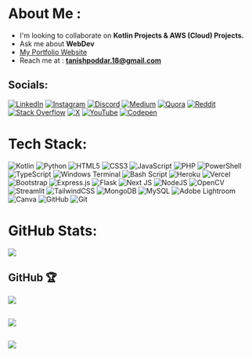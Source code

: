 # About Me :
- I'm looking to collaborate on **Kotlin Projects & AWS (Cloud) Projects.**<br>
- Ask me about **WebDev**<br>
- [My Portfolio Website](https://tanish-poddar.is-a.dev/)<br>
- Reach me at : **tanishpoddar.18@gmail.com**


## Socials:
[![LinkedIn](https://img.shields.io/badge/LinkedIn-%230077B5.svg?logo=linkedin&logoColor=white)](https://linkedin.com/in/tanish-poddar) [![Instagram](https://img.shields.io/badge/Instagram-%23E4405F.svg?logo=Instagram&logoColor=white)](https://instagram.com/tanisheesh) [![Discord](https://img.shields.io/badge/Discord-%237289DA.svg?logo=discord&logoColor=white)](https://discord.gg/tanisheesh) [![Medium](https://img.shields.io/badge/Medium-12100E?logo=medium&logoColor=white)](https://medium.com/@tanisheesh) [![Quora](https://img.shields.io/badge/Quora-%23B92B27.svg?logo=Quora&logoColor=white)](https://quora.com/profile/tanisheesh) [![Reddit](https://img.shields.io/badge/Reddit-%23FF4500.svg?logo=Reddit&logoColor=white)](https://reddit.com/user/tanisheesh) [![Stack Overflow](https://img.shields.io/badge/-Stackoverflow-FE7A16?logo=stack-overflow&logoColor=white)](https://stackoverflow.com/users/28653993) [![X](https://img.shields.io/badge/X-black.svg?logo=X&logoColor=white)](https://x.com/tanisheeshh) [![YouTube](https://img.shields.io/badge/YouTube-%23FF0000.svg?logo=YouTube&logoColor=white)](https://youtube.com/@tanisheesh) [![Codepen](https://img.shields.io/badge/Codepen-000000?style=for-the-badge&logo=codepen&logoColor=white)](https://codepen.io/tanisheesh) 

# Tech Stack:
![Kotlin](https://img.shields.io/badge/kotlin-%237F52FF.svg?style=plastic&logo=kotlin&logoColor=white) ![Python](https://img.shields.io/badge/python-3670A0?style=plastic&logo=python&logoColor=ffdd54) ![HTML5](https://img.shields.io/badge/html5-%23E34F26.svg?style=plastic&logo=html5&logoColor=white) ![CSS3](https://img.shields.io/badge/css3-%231572B6.svg?style=plastic&logo=css3&logoColor=white) ![JavaScript](https://img.shields.io/badge/javascript-%23323330.svg?style=plastic&logo=javascript&logoColor=%23F7DF1E) ![PHP](https://img.shields.io/badge/php-%23777BB4.svg?style=plastic&logo=php&logoColor=white) ![PowerShell](https://img.shields.io/badge/PowerShell-%235391FE.svg?style=plastic&logo=powershell&logoColor=white) ![TypeScript](https://img.shields.io/badge/typescript-%23007ACC.svg?style=plastic&logo=typescript&logoColor=white) ![Windows Terminal](https://img.shields.io/badge/Windows%20Terminal-%234D4D4D.svg?style=plastic&logo=windows-terminal&logoColor=white) ![Bash Script](https://img.shields.io/badge/bash_script-%23121011.svg?style=plastic&logo=gnu-bash&logoColor=white) ![Heroku](https://img.shields.io/badge/heroku-%23430098.svg?style=plastic&logo=heroku&logoColor=white) ![Vercel](https://img.shields.io/badge/vercel-%23000000.svg?style=plastic&logo=vercel&logoColor=white) ![Bootstrap](https://img.shields.io/badge/bootstrap-%238511FA.svg?style=plastic&logo=bootstrap&logoColor=white) ![Express.js](https://img.shields.io/badge/express.js-%23404d59.svg?style=plastic&logo=express&logoColor=%2361DAFB) ![Flask](https://img.shields.io/badge/flask-%23000.svg?style=plastic&logo=flask&logoColor=white) ![Next JS](https://img.shields.io/badge/Next-black?style=plastic&logo=next.js&logoColor=white) ![NodeJS](https://img.shields.io/badge/node.js-6DA55F?style=plastic&logo=node.js&logoColor=white) ![OpenCV](https://img.shields.io/badge/opencv-%23white.svg?style=plastic&logo=opencv&logoColor=white) ![Streamlit](https://img.shields.io/badge/Streamlit-%23FE4B4B.svg?style=plastic&logo=streamlit&logoColor=white) ![TailwindCSS](https://img.shields.io/badge/tailwindcss-%2338B2AC.svg?style=plastic&logo=tailwind-css&logoColor=white) ![MongoDB](https://img.shields.io/badge/MongoDB-%234ea94b.svg?style=plastic&logo=mongodb&logoColor=white) ![MySQL](https://img.shields.io/badge/mysql-4479A1.svg?style=plastic&logo=mysql&logoColor=white) ![Adobe Lightroom](https://img.shields.io/badge/Adobe%20Lightroom-31A8FF.svg?style=plastic&logo=Adobe%20Lightroom&logoColor=white) ![Canva](https://img.shields.io/badge/Canva-%2300C4CC.svg?style=plastic&logo=Canva&logoColor=white) ![GitHub](https://img.shields.io/badge/github-%23121011.svg?style=plastic&logo=github&logoColor=white) ![Git](https://img.shields.io/badge/git-%23F05033.svg?style=plastic&logo=git&logoColor=white)

# GitHub Stats:
![](https://github-readme-stats.vercel.app/api/top-langs/?username=tanishpoddar&theme=one_dark_pro&hide_border=true&include_all_commits=true&count_private=true&layout=compact)

## GitHub 🏆
![](https://github-profile-trophy.vercel.app/?username=tanishpoddar&theme=radical&no-frame=false&no-bg=false&margin-w=4)

## 
![](https://quotes-github-readme.vercel.app/api?type=horizontal&theme=gruvbox)

##
[![](https://visitcount.itsvg.in/api?id=tanishpoddar&icon=2&color=0)](https://visitcount.itsvg.in)
